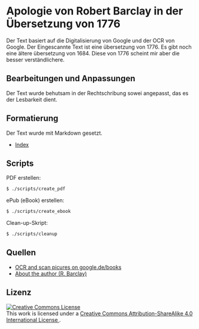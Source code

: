Apologie von Robert Barclay in der Übersetzung von 1776
=======================================================

Der Text basiert auf die Digitalisierung von Google und der OCR von Google. Der Eingescannte Text
ist eine übersetzung von 1776. Es gibt noch eine ältere übersetzung von 1684. Diese von 1776 scheint
mir aber die besser verständlichere.

Bearbeitungen und Anpassungen
-----------------------------

Der Text wurde behutsam in der Rechtschribung sowei angepasst, das es der Lesbarkeit dient.


Formatierung
------------

Der Text wurde mit Markdown gesetzt.

* [Index](INDEX.md)


Scripts
-------

PDF erstellen:

```bash
$ ./scripts/create_pdf
```
ePub (eBook) erstellen:

```bash
$ ./scripts/create_ebook
```

Clean-up-Skript:

```bash
$ ./scripts/cleanup
```


Quellen
-------
* [OCR and scan picures on google.de/books ](https://www.google.de/books/edition/Robert_Barclay_s_Apologie_oder_Vertheidi/hb5jAAAAcAAJ?hl=de&gbpv=0&kptab=overview)
* [About the author (R. Barclay)](https://de.wikipedia.org/wiki/Robert_Barclay_(Qu%C3%A4ker))

Lizenz
------

<a rel="license" href="http://creativecommons.org/licenses/by-sa/4.0/">
<img alt="Creative Commons License" style="border-width:0" src="https://i.creativecommons.org/l/by-sa/4.0/88x31.png" />
</a>
<br />
This work is licensed under a
<a rel="license" href="http://creativecommons.org/licenses/by-sa/4.0/">
Creative Commons Attribution-ShareAlike 4.0 International License
</a>.